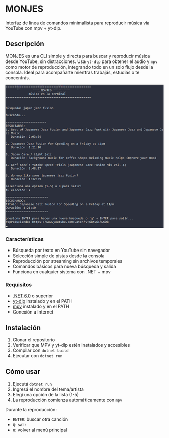 ﻿# MONJES

Interfaz de línea de comandos minimalista para reproducir música vía YouTube con mpv + yt-dlp.

## Descripción

MONJES es una CLI simple y directa para buscar y reproducir música desde YouTube, sin distracciones. 
Usa `yt-dlp` para obtener el audio y `mpv` como motor de reproducción, integrando todo en un solo flujo desde la consola.
Ideal para acompañarte mientras trabajás, estudiás o te concentrás.

![MONJES en funcionamiento](docs/screenshot.png)

### Características

- Búsqueda por texto en YouTube sin navegador
- Selección simple de pistas desde la consola
- Reproducción por streaming sin archivos temporales
- Comandos básicos para nueva búsqueda y salida
- Funciona en cualquier sistema con .NET + mpv

### Requisitos

- [.NET 6.0](https://dotnet.microsoft.com/) o superior
- [yt-dlp](https://github.com/yt-dlp/yt-dlp) instalado y en el PATH
- [mpv](https://mpv.io/) instalado y en el PATH
- Conexión a Internet

## Instalación

1. Clonar el repositorio
2. Verificar que MPV y yt-dlp estén instalados y accesibles
3. Compilar con `dotnet build`
4. Ejecutar con `dotnet run`

## Cómo usar

1. Ejecutá `dotnet run`
2. Ingresá el nombre del tema/artista
3. Elegí una opción de la lista (1-5)
4. La reproducción comienza automáticamente con `mpv`

Durante la reproducción:
- `ENTER`: buscar otra canción
- `Q`: salir
- `0`: volver al menú principal


